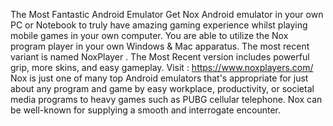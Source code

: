 The Most Fantastic Android Emulator
Get Nox Android emulator in your own PC or Notebook to truly have amazing gaming experience whilst playing mobile games in your own computer. You are able to utilize the Nox program player in your own Windows & Mac apparatus. The most recent variant is named NoxPlayer . The Most Recent version includes powerful grip, more skins, and easy gameplay.
Visit : https://www.noxplayers.com/
Nox is just one of many top Android emulators that's appropriate for just about any program and game by easy workplace, productivity, or societal media programs to heavy games such as PUBG cellular telephone. Nox can be well-known for supplying a smooth and interrogate encounter.
